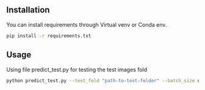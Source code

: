## Installation
You can install requirements through Virtual venv or Conda env.
```bash
pip install -r requirements.txt
```
## Usage
Using file predict_test.py for testing the test images fold
```bash
python predict_test.py --test_fold "path-to-test-folder" --batch_size n
```
